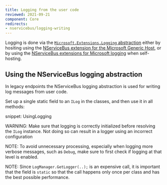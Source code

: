 ```yaml
---
title: Logging from the user code
reviewed: 2021-09-21
component: Core
redirects:
- nservicebus/logging-writing
---
```


Logging is done via the [`Microsoft.Extensions.Logging` abstraction](https://docs.microsoft.com/en-us/dotnet/core/extensions/logging) either by hositing using the [NServiceBus extension for the Microsoft Generic Host](/nservicebus/hosting/#microsoft-generic-host), or by using the [NServiceBus extensions for Microsoft logging](/nservicebus/logging/extensions-logging.md) when self-hosting.

## Using the NServiceBus logging abstraction

In legacy endpoints the NServiceBus logging abstraction is used for writing log messages from user code.

Set up a single static field to an `ILog` in the classes, and then use it in all methods:

snippet: UsingLogging

WARNING: Make sure that logging is correctly initialized before resolving the `ILog` instance. Not doing so can result in a logger using an incorrect configuration

NOTE: To avoid unnecessary processing, especially when logging more verbose messages, such as `Debug`, make sure to first check if logging at that level is enabled.

NOTE: Since `LogManager.GetLogger(..);` is an expensive call, it is important that the field is `static` so that the call happens only once per class and has the best possible performance.
